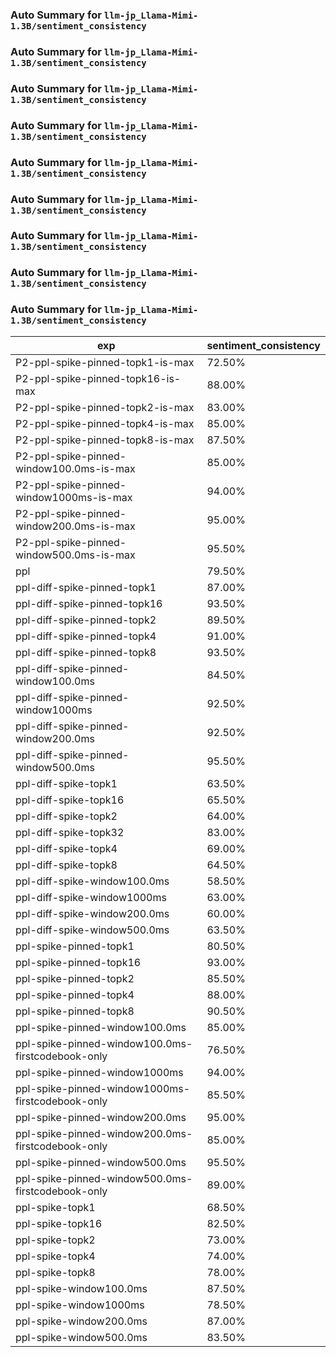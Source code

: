 ### Auto Summary for `llm-jp_Llama-Mimi-1.3B/sentiment_consistency`

### Auto Summary for `llm-jp_Llama-Mimi-1.3B/sentiment_consistency`

### Auto Summary for `llm-jp_Llama-Mimi-1.3B/sentiment_consistency`

### Auto Summary for `llm-jp_Llama-Mimi-1.3B/sentiment_consistency`

### Auto Summary for `llm-jp_Llama-Mimi-1.3B/sentiment_consistency`

### Auto Summary for `llm-jp_Llama-Mimi-1.3B/sentiment_consistency`

### Auto Summary for `llm-jp_Llama-Mimi-1.3B/sentiment_consistency`

### Auto Summary for `llm-jp_Llama-Mimi-1.3B/sentiment_consistency`

### Auto Summary for `llm-jp_Llama-Mimi-1.3B/sentiment_consistency`

<!-- AUTO-GEN: SPLIT TABLE -->
| exp | sentiment_consistency |
| --- | --- |
| P2-ppl-spike-pinned-topk1-is-max | 72.50% |
| P2-ppl-spike-pinned-topk16-is-max | 88.00% |
| P2-ppl-spike-pinned-topk2-is-max | 83.00% |
| P2-ppl-spike-pinned-topk4-is-max | 85.00% |
| P2-ppl-spike-pinned-topk8-is-max | 87.50% |
| P2-ppl-spike-pinned-window100.0ms-is-max | 85.00% |
| P2-ppl-spike-pinned-window1000ms-is-max | 94.00% |
| P2-ppl-spike-pinned-window200.0ms-is-max | 95.00% |
| P2-ppl-spike-pinned-window500.0ms-is-max | 95.50% |
| ppl | 79.50% |
| ppl-diff-spike-pinned-topk1 | 87.00% |
| ppl-diff-spike-pinned-topk16 | 93.50% |
| ppl-diff-spike-pinned-topk2 | 89.50% |
| ppl-diff-spike-pinned-topk4 | 91.00% |
| ppl-diff-spike-pinned-topk8 | 93.50% |
| ppl-diff-spike-pinned-window100.0ms | 84.50% |
| ppl-diff-spike-pinned-window1000ms | 92.50% |
| ppl-diff-spike-pinned-window200.0ms | 92.50% |
| ppl-diff-spike-pinned-window500.0ms | 95.50% |
| ppl-diff-spike-topk1 | 63.50% |
| ppl-diff-spike-topk16 | 65.50% |
| ppl-diff-spike-topk2 | 64.00% |
| ppl-diff-spike-topk32 | 83.00% |
| ppl-diff-spike-topk4 | 69.00% |
| ppl-diff-spike-topk8 | 64.50% |
| ppl-diff-spike-window100.0ms | 58.50% |
| ppl-diff-spike-window1000ms | 63.00% |
| ppl-diff-spike-window200.0ms | 60.00% |
| ppl-diff-spike-window500.0ms | 63.50% |
| ppl-spike-pinned-topk1 | 80.50% |
| ppl-spike-pinned-topk16 | 93.00% |
| ppl-spike-pinned-topk2 | 85.50% |
| ppl-spike-pinned-topk4 | 88.00% |
| ppl-spike-pinned-topk8 | 90.50% |
| ppl-spike-pinned-window100.0ms | 85.00% |
| ppl-spike-pinned-window100.0ms-firstcodebook-only | 76.50% |
| ppl-spike-pinned-window1000ms | 94.00% |
| ppl-spike-pinned-window1000ms-firstcodebook-only | 85.50% |
| ppl-spike-pinned-window200.0ms | 95.00% |
| ppl-spike-pinned-window200.0ms-firstcodebook-only | 85.00% |
| ppl-spike-pinned-window500.0ms | 95.50% |
| ppl-spike-pinned-window500.0ms-firstcodebook-only | 89.00% |
| ppl-spike-topk1 | 68.50% |
| ppl-spike-topk16 | 82.50% |
| ppl-spike-topk2 | 73.00% |
| ppl-spike-topk4 | 74.00% |
| ppl-spike-topk8 | 78.00% |
| ppl-spike-window100.0ms | 87.50% |
| ppl-spike-window1000ms | 78.50% |
| ppl-spike-window200.0ms | 87.00% |
| ppl-spike-window500.0ms | 83.50% |
<!-- AUTO-GEN: SPLIT TABLE -->
